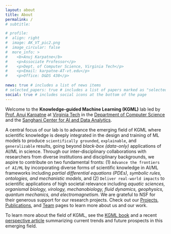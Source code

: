 ```yaml
---
layout: about
title: About
permalink: /
# subtitle: 

# profile: 
#  align: right
#  image: AK_VT_pic2.png
#  image_circular: false
#  more_info: >
#    <b>Anuj Karpatne</b>
#    <p>Associate Professor</p>
#    <p>Dept. of Computer Science, Virginia Tech</p>
#    <p>Email: karpatne-AT-vt.edu</p>
#    <p>Office: D&DS 438</p>
    
news: true # includes a list of news items
# selected_papers: true # includes a list of papers marked as "selected={true}"
social: true # includes social icons at the bottom of the page
---
```


<!---
<p align="center">
    <img src="/assets/img/lab_logo.png" alt="Lab Logo" style="width: 100%;">
</p>
-->


Welcome to the **Knowledge-guided Machine Learning (KGML)** lab led by [Prof. Anuj Karpatne](https://people.cs.vt.edu/karpatne/) at [Virginia Tech](https://www.vt.edu/) in the [Department of Computer Science](https://cs.vt.edu/) and the [Sanghani Center for AI and Data Analytics](https://sanghani.cs.vt.edu/).

A central focus of our lab is to advance the emerging field of KGML where scientific knowledge is deeply integrated in the design and training of ML models to produce `scientifically grounded`, `explainable`, and `generalizable` results, going beyond *black-box (data-only)* applications of AI/ML in science. Through our inter-disciplinary collaborations with researchers from diverse institutions and disciplinary backgrounds, we aspire to contribute on two fundamental fronts: (1) `Advance the frontiers of AI/ML` by incorporating diverse forms of scientific knowledge in AI/ML frameworks including *partial differential equations (PDEs), symbolic rules, ontologies, and mechanistic models*, and (2) `Deliver real-world impacts` to scientific applications of high societal relevance including *aquatic sciences, organismal biology, virology, mechanobiology, fluid dynamics, geophysics, quantum mechanics, and electromagnetism*. We are grateful to NSF for their generous support for our research projects. Check out our [Projects](/projects), [Publications](/publications), and [Team](/people) pages to learn more about us and our work.

To learn more about the field of KGML, see the [KGML book](https://sites.google.com/vt.edu/kgml-book/) and a recent [perspective article](https://arxiv.org/abs/2403.15989) summarizing current trends and future prospects in this emerging field.

<!---
KGML is also known in various research communities by other names, such as ‘theory-guided data science’ (TGDS), ‘physics-guided machine learning’ (PGML), ‘science-guided machine learning’ (SGML), and ‘physics-informed machine learning’ (PIML).

We have a strong focus on interdisciplinary collaboration and have successfully partnered with experts across numerous scientific fields, including lake modeling, remote sensing, geophysics, fluid dynamics, quantum mechanics, optics, radar physics, mechanobiology, and trait-based biology. If you're interested in exploring collaborative opportunities, please reach out to us!
-->
<!-- </div> -->
